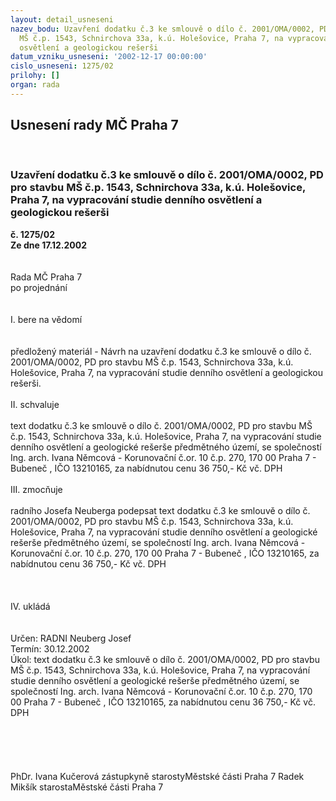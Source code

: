```yaml
---
layout: detail_usneseni
nazev_bodu: Uzavření dodatku č.3 ke smlouvě o dílo č. 2001/OMA/0002, PD pro stavbu
  MŠ č.p. 1543, Schnirchova 33a, k.ú. Holešovice, Praha 7, na vypracování studie denního
  osvětlení a geologickou rešerši
datum_vzniku_usneseni: '2002-12-17 00:00:00'
cislo_usneseni: 1275/02
prilohy: []
organ: rada
---
```

<div id="ucUsn_pList" class="usn">
	<span><h2>Usnesení rady MČ Praha 7 </h2>
<br></span><div class="standBody">
<span><h3>Uzavření dodatku č.3 ke smlouvě o dílo č. 2001/OMA/0002, PD pro stavbu MŠ č.p. 1543, Schnirchova 33a, k.ú. Holešovice, Praha 7, na vypracování studie denního osvětlení a geologickou rešerši</h3></span><div class="center">
		<strong>č. 1275/02</strong><br>
	</div>
<div class="center">
		<strong>Ze dne 17.12.2002</strong><br><br>
	</div>
<br>Rada MČ Praha 7<br>po projednání<br><br><br>I.	bere na vědomí<br><br> <br>předložený materiál - Návrh na uzavření dodatku č.3 ke smlouvě o dílo č. 2001/OMA/0002, PD pro stavbu MŠ č.p. 1543, Schnirchova 33a, k.ú. Holešovice, Praha 7, na vypracování studie denního osvětlení a geologickou rešerši.<br><br> II.	schvaluje <br><br>text dodatku č.3 ke smlouvě o dílo č. 2001/OMA/0002, PD pro stavbu MŠ č.p. 1543, Schnirchova 33a, k.ú. Holešovice, Praha 7, na vypracování studie denního osvětlení a geologické rešerše předmětného území, se společností Ing. arch. Ivana Němcová - Korunovační č.or. 10 č.p. 270, 170 00 Praha 7 - Bubeneč , IČO 13210165, za nabídnutou cenu 36 750,- Kč vč. DPH<br><br>III.	zmocňuje <br><br>radního Josefa Neuberga podepsat text dodatku č.3 ke smlouvě o dílo č. 2001/OMA/0002, PD pro stavbu MŠ č.p. 1543, Schnirchova 33a, k.ú. Holešovice, Praha 7, na vypracování studie denního osvětlení a geologické rešerše předmětného území, se společností Ing. arch. Ivana Němcová - Korunovační č.or. 10 č.p. 270, 170 00 Praha 7 - Bubeneč , IČO 13210165, za nabídnutou cenu 36 750,- Kč vč. DPH<br><br><br><br>IV.	ukládá <br><br> <br>Určen:	RADNI Neuberg Josef<br>Termín: 30.12.2002<br>Úkol:	text dodatku č.3 ke smlouvě o dílo č. 2001/OMA/0002, PD pro stavbu MŠ č.p. 1543, Schnirchova 33a, k.ú. Holešovice, Praha 7, na vypracování studie denního osvětlení a geologické rešerše předmětného území, se společností Ing. arch. Ivana Němcová - Korunovační č.or. 10 č.p. 270, 170 00 Praha 7 - Bubeneč , IČO 13210165, za nabídnutou cenu 36 750,- Kč vč. DPH<br> <br><br><br> <br>	<br>PhDr. Ivana Kučerová zástupkyně starostyMěstské části Praha 7	 Radek Mikšík starostaMěstské části Praha 7<br>	<br><br>
</div>
</div>